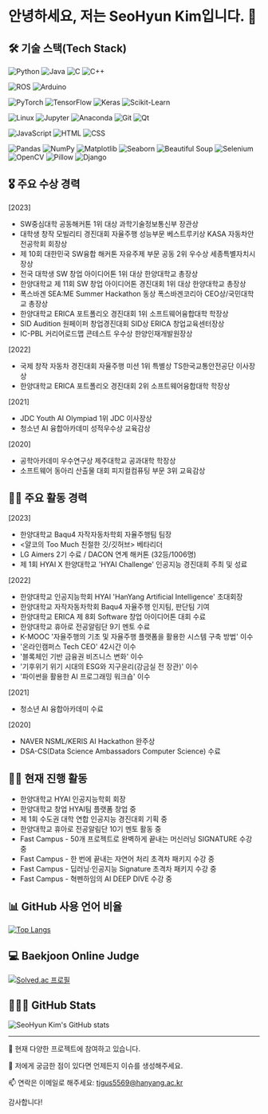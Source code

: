 # 안녕하세요, 저는 SeoHyun Kim입니다. 👋

## 🛠 기술 스택(Tech Stack)
![Python](https://img.shields.io/badge/Python-3776AB?style=flat-square&logo=Python&logoColor=white)
![Java](https://img.shields.io/badge/Java-007396?style=flat-square&logo=Java&logoColor=white)
![C](https://img.shields.io/badge/C-00599C?style=flat-square&logo=c&logoColor=white)
![C++](https://img.shields.io/badge/C++-00599C?style=flat-square&logo=cplusplus&logoColor=white)

![ROS](https://img.shields.io/badge/ROS-22314E?style=flat-square&logo=ROS&logoColor=white)
![Arduino](https://img.shields.io/badge/Arduino-00979D?style=flat-square&logo=ArduinoYAW&logoColor=white)

![PyTorch](https://img.shields.io/badge/PyTorch-EE4C2C?style=flat-square&logo=PyTorch&logoColor=white)
![TensorFlow](https://img.shields.io/badge/TensorFlow-FF6F00?style=flat-square&logo=TensorFlow&logoColor=white)
![Keras](https://img.shields.io/badge/Keras-D00000?style=flat-square&logo=Keras&logoColor=white)
![Scikit-Learn](https://img.shields.io/badge/ScikitLearn-F7931E?style=flat-square&logo=scikit-learn&logoColor=white)

![Linux](https://img.shields.io/badge/Linux-FCC624?style=flat-square&logo=Linux&logoColor=black)
![Jupyter](https://img.shields.io/badge/Jupyter-F37626?style=flat-square&logo=Jupyter&logoColor=white)
![Anaconda](https://img.shields.io/badge/Anaconda-44A833?style=flat-square&logo=Anaconda&logoColor=white)
![Git](https://img.shields.io/badge/Git-F05032?style=flat-square&logo=Git&logoColor=white)
![Qt](https://img.shields.io/badge/Qt-41CD52?style=flat-square&logo=Qt&logoColor=white)

![JavaScript](https://img.shields.io/badge/JavaScript-F7DF1E?style=flat-square&logo=JavaScript&logoColor=black)
![HTML](https://img.shields.io/badge/HTML-E34F26?style=flat-square&logo=HTML5&logoColor=white)
![CSS](https://img.shields.io/badge/CSS-1572B6?style=flat-square&logo=CSS3&logoColor=white)

![Pandas](https://img.shields.io/badge/Pandas-150458?style=flat-square&logo=Pandas&logoColor=white)
![NumPy](https://img.shields.io/badge/NumPy-013243?style=flat-square&logo=NumPy&logoColor=white)
![Matplotlib](https://img.shields.io/badge/Matplotlib-11557C?style=flat-square&logo=Matplotlib&logoColor=white)
![Seaborn](https://img.shields.io/badge/Seaborn-3776AB?style=flat-square&logo=Python&logoColor=white)
![Beautiful Soup](https://img.shields.io/badge/Beautiful%20Soup-47A248?style=flat-square&logo=Python&logoColor=white)
![Selenium](https://img.shields.io/badge/Selenium-43B02A?style=flat-square&logo=Selenium&logoColor=white)
![OpenCV](https://img.shields.io/badge/OpenCV-5C3EE8?style=flat-square&logo=OpenCV&logoColor=white)
![Pillow](https://img.shields.io/badge/Pillow-11557C?style=flat-square&logo=Pillow&logoColor=white)
![Django](https://img.shields.io/badge/Django-092E20?style=flat-square&logo=Django&logoColor=white)


## 🎖 주요 수상 경력

[2023]
- SW중심대학 공동해커톤 1위 대상 과학기술정보통신부 장관상
- 대학생 창작 모빌리티 경진대회 자율주행 성능부문 베스트루키상 KASA 자동차안전공학회 회장상
- 제 10회 대한민국 SW융합 해커톤 자유주제 부문 공동 2위 우수상 세종특별자치시장상
- 전국 대학생 SW 창업 아이디어톤 1위 대상 한양대학교 총장상
- 한양대학교 제 11회 SW 창업 아이디어톤 경진대회 1위 대상 한양대학교 총장상
- 폭스바겐 SEA:ME Summer Hackathon 동상 폭스바겐코리아 CEO상/국민대학교 총장상
- 한양대학교 ERICA 포트폴리오 경진대회 1위 소프트웨어융합대학 학장상
- SID Audition 원페이퍼 창업경진대회 SID상 ERICA 창업교육센터장상
- IC-PBL 커리어로드맵 콘테스트 우수상 한양인재개발원장상
  
[2022] 
- 국제 창작 자동차 경진대회 자율주행 미션 1위 특별상 TS한국교통안전공단 이사장상
- 한양대학교 ERICA 포트폴리오 경진대회 2위 소프트웨어융합대학 학장상
  
[2021] 
- JDC Youth AI Olympiad 1위 JDC 이사장상
- 청소년 AI 융합아카데미 성적우수상 교육감상
  
[2020] 
- 공학아카데미 우수연구상 제주대학교 공과대학 학장상
- 소프트웨어 동아리 산출물 대회 피지컬컴퓨팅 부문 3위 교육감상

## 👨‍💻 주요 활동 경력
[2023] 
- 한양대학교 Baqu4 자작자동차학회 자율주행팀 팀장
- <얄코의 Too Much 친절한 깃/깃허브> 베타리더
- LG Aimers 2기 수료 / DACON 연계 해커톤 (32등/1006명)
- 제 1회 HYAI X 한양대학교 'HYAI Challenge' 인공지능 경진대회 주최 및 성료
  
[2022] 
- 한양대학교 인공지능학회 HYAI 'HanYang Artificial Intelligence' 초대회장
- 한양대학교 자작자동차학회 Baqu4 자율주행 인지팀, 판단팀 기여
- 한양대학교 ERICA 제 8회 Software 창업 아이디어톤 대회 수료
- 한양대학교 휴아로 전공알림단 9기 멘토 수료
- K-MOOC '자율주행의 기초 및 자율주행 플랫폼을 활용한 시스템 구축 방법' 이수
- '온라인캠퍼스 Tech CEO' 42시간 이수
- '블록체인 기반 금융권 비즈니스 변화' 이수
- '기후위기 위기 시대의 ESG와 지구윤리(강금실 전 장관)' 이수
- '파이썬을 활용한 AI 프로그래밍 워크숍' 이수
  
[2021] 
- 청소년 AI 융합아카데미 수료
  
[2020] 
- NAVER NSML/KERIS AI Hackathon 완주상
- DSA-CS(Data Science Ambassadors Computer Science) 수료

## 🏃‍♂️ 현재 진행 활동
- 한양대학교 HYAI 인공지능학회 회장
- 한양대학교 창업 HYAI팀 플랫폼 창업 중
- 제 1회 수도권 대학 연합 인공지능 경진대회 기획 중
- 한양대학교 휴아로 전공알림단 10기 멘토 활동 중
- Fast Campus - 50개 프로젝트로 완벽하게 끝내는 머신러닝 SIGNATURE 수강 중
- Fast Campus - 한 번에 끝내는 자연어 처리 초격차 패키지 수강 중
- Fast Campus - 딥러닝·인공지능 Signature 초격차 패키지 수강 중
- Fast Campus - 혁펜하임의 AI DEEP DIVE 수강 중

## 📊 GitHub 사용 언어 비율
<!-- 여기에 자신의 깃허브 사용 언어 비율을 삽입하세요. -->
[![Top Langs](https://github-readme-stats.vercel.app/api/top-langs/?username=Deep-of-Machine&theme=radical&hide_border=true&bg_color=30,e96443,904e95&title_color=fff&text_color=fff)](https://github.com/anuraghazra/github-readme-stats)

## 💻 Baekjoon Online Judge
<!-- 여기에 자신의 백준 온라인 저지 티어를 삽입하세요. -->
[![Solved.ac
프로필](http://mazassumnida.wtf/api/v2/generate_badge?boj=tjgus5569)](https://solved.ac/tjgus5569)

## 🧑🏻‍💻 GitHub Stats
<!-- 여기에 자신의 깃허브 상태를 삽입하세요. -->
![SeoHyun Kim's GitHub stats](https://github-readme-stats.vercel.app/api?username=Deep-of-Machine&show_icons=true&bg_color=90,ff9a9e,fad0c4,ffd1ff&title_color=fff&text_color=fff&icon_color=f8f8f8)

---

🔭 현재 다양한 프로젝트에 참여하고 있습니다.

💬 저에게 궁금한 점이 있다면 언제든지 이슈를 생성해주세요.

📫 연락은 이메일로 해주세요: [tjgus5569@hanyang.ac.kr](mailto:tjgus5569@hanyang.ac.kr)

감사합니다!
